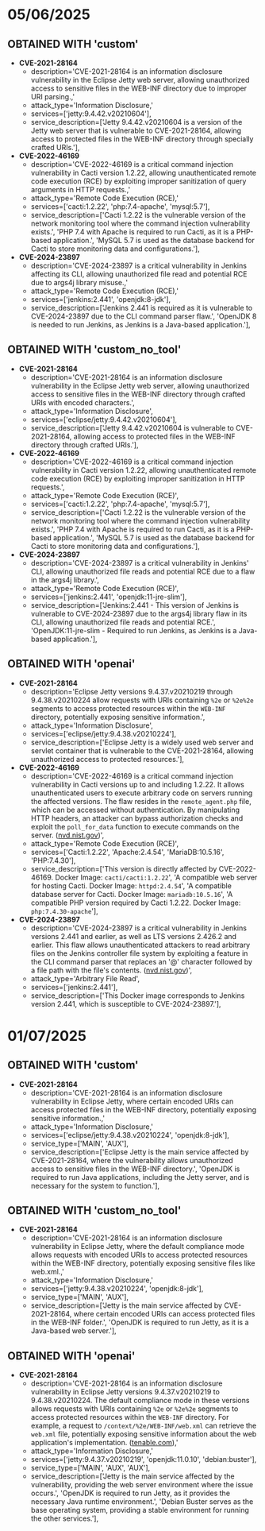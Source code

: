 # 05/06/2025

## OBTAINED WITH 'custom'
- **CVE-2021-28164**
    - description='CVE-2021-28164 is an information disclosure vulnerability in the Eclipse Jetty web server, allowing unauthorized access to sensitive files in the WEB-INF directory due to improper URI parsing.,'
    - attack_type='Information Disclosure,'
    - services=['jetty:9.4.42.v20210604'],
    - service_description=['Jetty 9.4.42.v20210604 is a version of the Jetty web server that is vulnerable to CVE-2021-28164, allowing access to protected files in the WEB-INF directory through specially crafted URIs.'],
- **CVE-2022-46169**
    - description='CVE-2022-46169 is a critical command injection vulnerability in Cacti version 1.2.22, allowing unauthenticated remote code execution (RCE) by exploiting improper sanitization of query arguments in HTTP requests.,'
    - attack_type='Remote Code Execution (RCE),'
    - services=['cacti:1.2.22', 'php:7.4-apache', 'mysql:5.7'],
    - service_description=['Cacti 1.2.22 is the vulnerable version of the network monitoring tool where the command injection vulnerability exists.', 'PHP 7.4 with Apache is required to run Cacti, as it is a PHP-based application.', 'MySQL 5.7 is used as the database backend for Cacti to store monitoring data and configurations.'],
- **CVE-2024-23897**
    - description='CVE-2024-23897 is a critical vulnerability in Jenkins affecting its CLI, allowing unauthorized file read and potential RCE due to args4j library misuse.,'
    - attack_type='Remote Code Execution (RCE),'
    - services=['jenkins:2.441', 'openjdk:8-jdk'],
    - service_description=['Jenkins 2.441 is required as it is vulnerable to CVE-2024-23897 due to the CLI command parser flaw.', 'OpenJDK 8 is needed to run Jenkins, as Jenkins is a Java-based application.'],

## OBTAINED WITH 'custom_no_tool'
- **CVE-2021-28164**
    - description='CVE-2021-28164 is an information disclosure vulnerability in the Eclipse Jetty web server, allowing unauthorized access to sensitive files in the WEB-INF directory through crafted URIs with encoded characters.',
    - attack_type='Information Disclosure', 
    - services=['eclipse/jetty:9.4.42.v20210604'],
    - service_description=['Jetty 9.4.42.v20210604 is vulnerable to CVE-2021-28164, allowing access to protected files in the WEB-INF directory through crafted URIs.'],
- **CVE-2022-46169**
    - description='CVE-2022-46169 is a critical command injection vulnerability in Cacti version 1.2.22, allowing unauthenticated remote code execution (RCE) by exploiting improper sanitization in HTTP requests.', 
    - attack_type='Remote Code Execution (RCE)',
    - services=['cacti:1.2.22', 'php:7.4-apache', 'mysql:5.7'],
    - service_description=['Cacti 1.2.22 is the vulnerable version of the network monitoring tool where the command injection vulnerability exists.', 'PHP 7.4 with Apache is required to run Cacti, as it is a PHP-based application.', 'MySQL 5.7 is used as the database backend for Cacti to store monitoring data and configurations.'],
- **CVE-2024-23897**
    - description='CVE-2024-23897 is a critical vulnerability in Jenkins' CLI, allowing unauthorized file reads and potential RCE due to a flaw in the args4j library.',
    - attack_type='Remote Code Execution (RCE)',
    - services=['jenkins:2.441', 'openjdk:11-jre-slim'],
    - service_description=['Jenkins:2.441 - This version of Jenkins is vulnerable to CVE-2024-23897 due to the args4j library flaw in its CLI, allowing unauthorized file reads and potential RCE.', 'OpenJDK:11-jre-slim - Required to run Jenkins, as Jenkins is a Java-based application.'],

## OBTAINED WITH 'openai'
- **CVE-2021-28164**
    - description='Eclipse Jetty versions 9.4.37.v20210219 through 9.4.38.v20210224 allow requests with URIs containing `%2e` or `%2e%2e` segments to access protected resources within the `WEB-INF` directory, potentially exposing sensitive information.',
    - attack_type='Information Disclosure',
    - services=['eclipse/jetty:9.4.38.v20210224'],
    - service_description=['Eclipse Jetty is a widely used web server and servlet container that is vulnerable to the CVE-2021-28164, allowing unauthorized access to protected resources.'],
- **CVE-2022-46169**
    - description='CVE-2022-46169 is a critical command injection vulnerability in Cacti versions up to and including 1.2.22. It allows unauthenticated users to execute arbitrary code on servers running the affected versions. The flaw resides in the `remote_agent.php` file, which can be accessed without authentication. By manipulating HTTP headers, an attacker can bypass authorization checks and exploit the `poll_for_data` function to execute commands on the server. ([nvd.nist.gov](https://nvd.nist.gov/vuln/detail/cve-2022-46169?utm_source=openai))',
    - attack_type='Remote Code Execution (RCE)',
    - services=['Cacti:1.2.22', 'Apache:2.4.54', 'MariaDB:10.5.16', 'PHP:7.4.30'],
    - service_description=['This version is directly affected by CVE-2022-46169. Docker Image: `cacti/cacti:1.2.22`', 'A compatible web server for hosting Cacti. Docker Image: `httpd:2.4.54`', 'A compatible database server for Cacti. Docker Image: `mariadb:10.5.16`', 'A compatible PHP version required by Cacti 1.2.22. Docker Image: `php:7.4.30-apache`'],
- **CVE-2024-23897**
    - description='CVE-2024-23897 is a critical vulnerability in Jenkins versions 2.441 and earlier, as well as LTS versions 2.426.2 and earlier. This flaw allows unauthenticated attackers to read arbitrary files on the Jenkins controller file system by exploiting a feature in the CLI command parser that replaces an '@' character followed by a file path with the file's contents. ([nvd.nist.gov](https://nvd.nist.gov/vuln/detail/cve-2024-23897?utm_source=openai))',
    - attack_type='Arbitrary File Read',
    - services=['jenkins:2.441'],
    - service_description=['This Docker image corresponds to Jenkins version 2.441, which is susceptible to CVE-2024-23897.'],


# 01/07/2025

## OBTAINED WITH 'custom'
- **CVE-2021-28164**
    - description='CVE-2021-28164 is an information disclosure vulnerability in Eclipse Jetty, where certain encoded URIs can access protected files in the WEB-INF directory, potentially exposing sensitive information.,'
    - attack_type='Information Disclosure,'
    - services=['eclipse/jetty:9.4.38.v20210224', 'openjdk:8-jdk'],
    - service_type=['MAIN', 'AUX'],
    - service_description=['Eclipse Jetty is the main service affected by CVE-2021-28164, where the vulnerability allows unauthorized access to sensitive files in the WEB-INF directory.', 'OpenJDK is required to run Java applications, including the Jetty server, and is necessary for the system to function.'],

## OBTAINED WITH 'custom_no_tool'
- **CVE-2021-28164**
    - description='CVE-2021-28164 is an information disclosure vulnerability in Eclipse Jetty, where the default compliance mode allows requests with encoded URIs to access protected resources within the WEB-INF directory, potentially exposing sensitive files like web.xml.,'
    - attack_type='Information Disclosure,'
    - services=['jetty:9.4.38.v20210224', 'openjdk:8-jdk'],
    - service_type=['MAIN', 'AUX'],
    - service_description=['Jetty is the main service affected by CVE-2021-28164, where certain encoded URIs can access protected files in the WEB-INF folder.', 'OpenJDK is required to run Jetty, as it is a Java-based web server.'],


## OBTAINED WITH 'openai'
- **CVE-2021-28164**
    - description='CVE-2021-28164 is an information disclosure vulnerability in Eclipse Jetty versions 9.4.37.v20210219 to 9.4.38.v20210224. The default compliance mode in these versions allows requests with URIs containing `%2e` or `%2e%2e` segments to access protected resources within the `WEB-INF` directory. For example, a request to `/context/%2e/WEB-INF/web.xml` can retrieve the `web.xml` file, potentially exposing sensitive information about the web application's implementation. ([tenable.com](https://www.tenable.com/cve/CVE-2021-28164?utm_source=openai)),'
    - attack_type='Information Disclosure,'
    - services=['jetty:9.4.37.v20210219', 'openjdk:11.0.10', 'debian:buster'],
    - service_type=['MAIN', 'AUX', 'AUX'],
    - service_description=['Jetty is the main service affected by the vulnerability, providing the web server environment where the issue occurs.', 'OpenJDK is required to run Jetty, as it provides the necessary Java runtime environment.', 'Debian Buster serves as the base operating system, providing a stable environment for running the other services.'],




